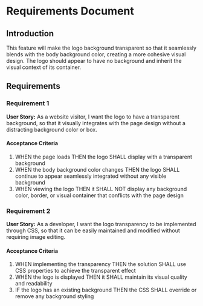 # Requirements Document

## Introduction

This feature will make the logo background transparent so that it seamlessly blends with the body background color, creating a more cohesive visual design. The logo should appear to have no background and inherit the visual context of its container.

## Requirements

### Requirement 1

**User Story:** As a website visitor, I want the logo to have a transparent background, so that it visually integrates with the page design without a distracting background color or box.

#### Acceptance Criteria

1. WHEN the page loads THEN the logo SHALL display with a transparent background
2. WHEN the body background color changes THEN the logo SHALL continue to appear seamlessly integrated without any visible background
3. WHEN viewing the logo THEN it SHALL NOT display any background color, border, or visual container that conflicts with the page design

### Requirement 2

**User Story:** As a developer, I want the logo transparency to be implemented through CSS, so that it can be easily maintained and modified without requiring image editing.

#### Acceptance Criteria

1. WHEN implementing the transparency THEN the solution SHALL use CSS properties to achieve the transparent effect
2. WHEN the logo is displayed THEN it SHALL maintain its visual quality and readability
3. IF the logo has an existing background THEN the CSS SHALL override or remove any background styling